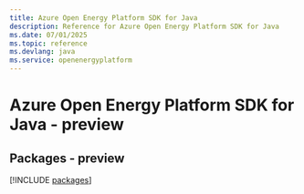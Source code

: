 ```yaml
---
title: Azure Open Energy Platform SDK for Java
description: Reference for Azure Open Energy Platform SDK for Java
ms.date: 07/01/2025
ms.topic: reference
ms.devlang: java
ms.service: openenergyplatform
---
```

# Azure Open Energy Platform SDK for Java - preview
## Packages - preview
[!INCLUDE [packages](open-energy-platform-index.md)]